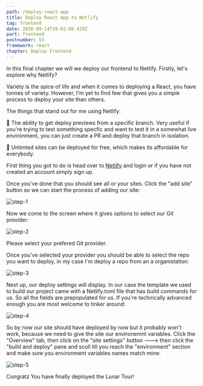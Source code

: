 ```yaml
---
path: /deploy-react-app
title: Deploy React App to Netlify
tag: frontend
date: 2020-09-14T19:02:08.429Z
part: frontend
postnumber: 53
framework: react
chapter: Deploy Frontend
---
```


In this final chapter we will we deploy our frontend to Netlify. Firstly, let's explore why Netlify?

Variety is the spice of life and when it comes to deploying a React, you have tonnes of variety. However, I'm yet to find few that gives you a simple process to deploy your site than others.

The things that stand out for me using Netlify:

🦚 The ability to get deploy previews from a specific branch. Very useful if you're trying to test something specfic and want to test it in a somewhat live environment, you can just create a PR and deploy that branch in isolation.

🦚 Unlimted sites can be deployed for free, which makes its affordable for everybody.

First thing you got to do is head over to [Netlify](https://netlify.com/) and login or if you have not created an account simply sign up.

Once you've done that you should see all or your sites. Click the "add site" button so we can start the process of adding our site:

![step-1](/uploads/net_r_1.png)

Now we come to the screen where it gives options to select our Git provider:

![step-2](/uploads/net_r_2.png)

Please select your prefered Git provider.

Once you've selected your provider you should be able to select the repo you want to deploy, in my case I'm deploy a repo from an a organistation:

![step-3](/uploads/net_r_3.png)

Next up, our deploy settings will display. In our case the template we used to build our project came with a Netlify.toml file that has build commands for us. So all the fields are prepopulated for us. If you're techincally advanced enough you are most welcome to tinker around:

![step-4](/uploads/net_r_4.png)

So by now our site should have deployed by now but it probably won't work, because we need to give the site our environemnt variables. Click the "Overview" tab, then click on the "site settings" button ---> then click the "build and deploy" pane and scoll till you reach the "environment" section and make sure you environment variables names match mine:

![step-5](/uploads/net_r_5.png)

Congratz You have finally deployed the Lunar Tour!
